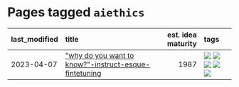 # Pages tagged `aiethics`

|last_modified|title|est. idea maturity|tags
|:---|:---|---:|:---|
|2023-04-07|["why do you want to know?"-instruct-esque-fintetuning](../whydoyouwantoknow.md)|1987|[![](https://img.shields.io/badge/tag-aiethics-d548d8)](../tags/aiethics.md) [![](https://img.shields.io/badge/tag-alignment-50c04b)](../tags/alignment.md) [![](https://img.shields.io/badge/tag-dialogue-98b52b)](../tags/dialogue.md) [![](https://img.shields.io/badge/tag-models-7fe3bd)](../tags/models.md) [![](https://img.shields.io/badge/tag-wip-c6963e)](../tags/wip.md)|